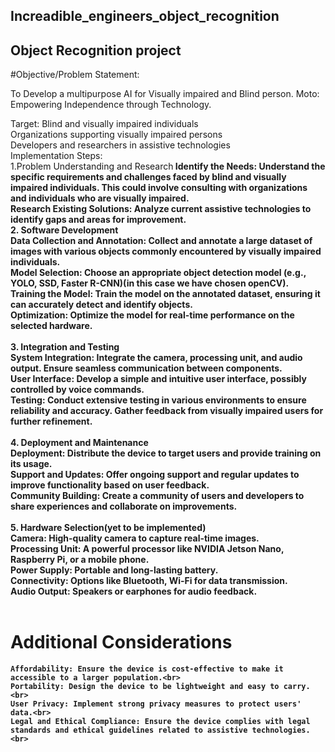 ## Increadible_engineers_object_recognition
## Object Recognition project

#Objective/Problem Statement:

To Develop a multipurpose AI for Visually impaired and Blind person.
Moto:
Empowering Independence through Technology.

Target:
    Blind and visually impaired individuals<br>
    Organizations supporting visually impaired persons<br>
    Developers and researchers in assistive technologies<br>
Implementation Steps:<br>
1.Problem Understanding and Research<b>
    Identify the Needs: Understand the specific requirements and challenges faced by blind and visually impaired individuals. This could involve consulting with organizations and individuals who are visually impaired.<br>
    Research Existing Solutions: Analyze current assistive technologies to identify gaps and areas for improvement.<br>
2. Software Development<br>
    Data Collection and Annotation: Collect and annotate a large dataset of images with various objects commonly encountered by visually impaired individuals.<br>
    Model Selection: Choose an appropriate object detection model (e.g., YOLO, SSD, Faster R-CNN)(in this case we have chosen openCV).<br>
    Training the Model: Train the model on the annotated dataset, ensuring it can accurately detect and identify objects.<br>
    Optimization: Optimize the model for real-time performance on the selected hardware.<br><br>
3. Integration and Testing<br>
    System Integration: Integrate the camera, processing unit, and audio output. Ensure seamless communication between components.<br>
    User Interface: Develop a simple and intuitive user interface, possibly controlled by voice commands.<br>
    Testing: Conduct extensive testing in various environments to ensure reliability and accuracy. Gather feedback from visually impaired users for further refinement.<br><br>
4. Deployment and Maintenance<br>
    Deployment: Distribute the device to target users and provide training on its usage.<br>
    Support and Updates: Offer ongoing support and regular updates to improve functionality based on user feedback.<br>
    Community Building: Create a community of users and developers to share experiences and collaborate on improvements.<br><br>
5. Hardware Selection(yet to be implemented)<br>
    Camera: High-quality camera to capture real-time images.<br>
    Processing Unit: A powerful processor like NVIDIA Jetson Nano, Raspberry Pi, or a mobile phone.<br>
    Power Supply: Portable and long-lasting battery.<br>
    Connectivity: Options like Bluetooth, Wi-Fi for data transmission.<br>
    Audio Output: Speakers or earphones for audio feedback.<br><br>
# Additional Considerations
    Affordability: Ensure the device is cost-effective to make it accessible to a larger population.<br>
    Portability: Design the device to be lightweight and easy to carry.<br>
    User Privacy: Implement strong privacy measures to protect users' data.<br>
    Legal and Ethical Compliance: Ensure the device complies with legal standards and ethical guidelines related to assistive technologies.<br>
